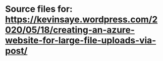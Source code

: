 # Source files for: https://kevinsaye.wordpress.com/2020/05/18/creating-an-azure-website-for-large-file-uploads-via-post/
